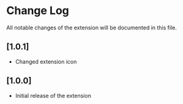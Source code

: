 # Change Log

All notable changes of the extension will be documented in this file.

## [1.0.1]
- Changed extension icon

## [1.0.0]
- Initial release of the extension